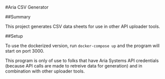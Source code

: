 #Aria CSV Generator

##Summary

This project generates CSV data sheets for use in other API uploader tools.

##Setup

To use the dockerized version, run `docker-compose up` and the program will start on port 3000.

This program is only of use to folks that have Aria Systems API credentials (because API calls are made to retreive data for generation) and in combination with other uploader tools.